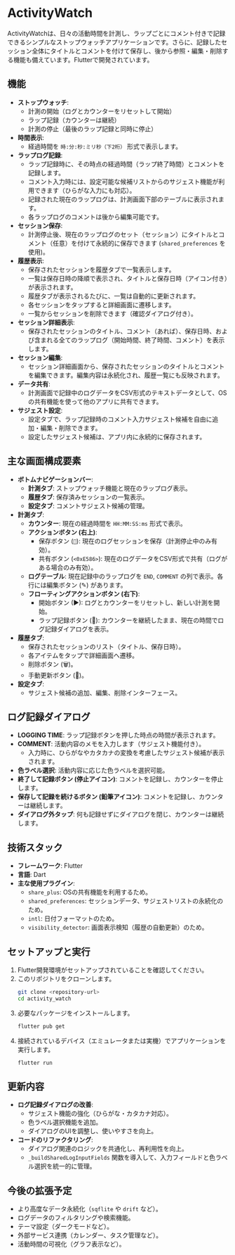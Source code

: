 # ActivityWatch

ActivityWatchは、日々の活動時間を計測し、ラップごとにコメント付きで記録できるシンプルなストップウォッチアプリケーションです。さらに、記録したセッション全体にタイトルとコメントを付けて保存し、後から参照・編集・削除する機能も備えています。Flutterで開発されています。

## 機能

* **ストップウォッチ**:
    * 計測の開始（ログとカウンターをリセットして開始）
    * ラップ記録（カウンターは継続）
    * 計測の停止（最後のラップ記録と同時に停止）
* **時間表示**:
    * 経過時間を `時:分:秒:ミリ秒（下2桁）` 形式で表示します。
* **ラップログ記録**:
    * ラップ記録時に、その時点の経過時間（ラップ終了時間）とコメントを記録します。
    * コメント入力時には、設定可能な候補リストからのサジェスト機能が利用できます（ひらがな入力にも対応）。
    * 記録された現在のラップログは、計測画面下部のテーブルに表示されます。
    * 各ラップログのコメントは後から編集可能です。
* **セッション保存**:
    * 計測停止後、現在のラップログのセット（セッション）にタイトルとコメント（任意）を付けて永続的に保存できます (`shared_preferences` を使用)。
* **履歴表示**:
    * 保存されたセッションを履歴タブで一覧表示します。
    * 一覧は保存日時の降順で表示され、タイトルと保存日時（アイコン付き）が表示されます。
    * 履歴タブが表示されるたびに、一覧は自動的に更新されます。
    * 各セッションをタップすると詳細画面に遷移します。
    * 一覧からセッションを削除できます（確認ダイアログ付き）。
* **セッション詳細表示**:
    * 保存されたセッションのタイトル、コメント（あれば）、保存日時、および含まれる全てのラップログ（開始時間、終了時間、コメント）を表示します。
* **セッション編集**:
    * セッション詳細画面から、保存されたセッションのタイトルとコメントを編集できます。編集内容は永続化され、履歴一覧にも反映されます。
* **データ共有**:
    * 計測画面で記録中のログデータをCSV形式のテキストデータとして、OSの共有機能を使って他のアプリに共有できます。
* **サジェスト設定**:
    * 設定タブで、ラップ記録時のコメント入力サジェスト候補を自由に追加・編集・削除できます。
    * 設定したサジェスト候補は、アプリ内に永続的に保存されます。

## 主な画面構成要素

* **ボトムナビゲーションバー**:
    * **計測タブ**: ストップウォッチ機能と現在のラップログ表示。
    * **履歴タブ**: 保存済みセッションの一覧表示。
    * **設定タブ**: コメントサジェスト候補の管理。
* **計測タブ**:
    * **カウンター**: 現在の経過時間を `HH:MM:SS:ms` 形式で表示。
    * **アクションボタン (右上)**:
        * 保存ボタン (`💾`): 現在のログセッションを保存（計測停止中のみ有効）。
        * 共有ボタン (`<0xE586>`): 現在のログデータをCSV形式で共有（ログがある場合のみ有効）。
    * **ログテーブル**: 現在記録中のラップログを `END`, `COMMENT` の列で表示。各行には編集ボタン (✎) があります。
    * **フローティングアクションボタン (右下)**:
        * 開始ボタン (▶): ログとカウンターをリセットし、新しい計測を開始。
        * ラップ記録ボタン (🚩): カウンターを継続したまま、現在の時間でログ記録ダイアログを表示。
* **履歴タブ**:
    * 保存されたセッションのリスト（タイトル、保存日時）。
    * 各アイテムをタップで詳細画面へ遷移。
    * 削除ボタン (🗑️)。
    * 手動更新ボタン (🔄)。
* **設定タブ**:
    * サジェスト候補の追加、編集、削除インターフェース。

## ログ記録ダイアログ

* **LOGGING TIME**: ラップ記録ボタンを押した時点の時間が表示されます。
* **COMMENT**: 活動内容のメモを入力します（サジェスト機能付き）。
    * 入力時に、ひらがなやカタカナの変換を考慮したサジェスト候補が表示されます。
* **色ラベル選択**: 活動内容に応じた色ラベルを選択可能。
* **終了して記録ボタン (停止アイコン)**: コメントを記録し、カウンターを停止します。
* **保存して記録を続けるボタン (鉛筆アイコン)**: コメントを記録し、カウンターは継続します。
* **ダイアログ外タップ**: 何も記録せずにダイアログを閉じ、カウンターは継続します。

## 技術スタック

* **フレームワーク**: Flutter
* **言語**: Dart
* **主な使用プラグイン**:
    * `share_plus`: OSの共有機能を利用するため。
    * `shared_preferences`: セッションデータ、サジェストリストの永続化のため。
    * `intl`: 日付フォーマットのため。
    * `visibility_detector`: 画面表示検知（履歴の自動更新）のため。

## セットアップと実行

1.  Flutter開発環境がセットアップされていることを確認してください。
2.  このリポジトリをクローンします。
    ```bash
    git clone <repository-url>
    cd activity_watch
    ```
3.  必要なパッケージをインストールします。
    ```bash
    flutter pub get
    ```
4.  接続されているデバイス（エミュレータまたは実機）でアプリケーションを実行します。
    ```bash
    flutter run
    ```

## 更新内容

* **ログ記録ダイアログの改善**:
    * サジェスト機能の強化（ひらがな・カタカナ対応）。
    * 色ラベル選択機能を追加。
    * ダイアログのUIを調整し、使いやすさを向上。
* **コードのリファクタリング**:
    * ダイアログ関連のロジックを共通化し、再利用性を向上。
    * `_buildSharedLogInputFields` 関数を導入して、入力フィールドと色ラベル選択を統一的に管理。

## 今後の拡張予定

* より高度なデータ永続化（`sqflite` や `drift` など）。
* ログデータのフィルタリングや検索機能。
* テーマ設定（ダークモードなど）。
* 外部サービス連携（カレンダー、タスク管理など）。
* 活動時間の可視化（グラフ表示など）。